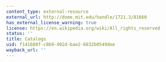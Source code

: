 ```yaml
---
content_type: external-resource
external_url: http://dome.mit.edu/handle/1721.3/81660
has_external_license_warning: true
license: https://en.wikipedia.org/wiki/All_rights_reserved
status: ''
title: Catalogs
uid: f141688f-c8b9-402d-bae2-6832b0549dee
wayback_url: ''
---
```

